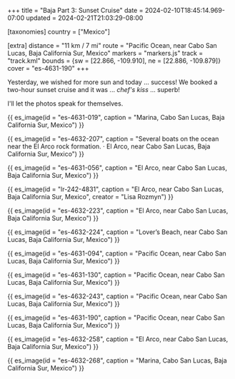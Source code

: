 +++
title = "Baja Part 3: Sunset Cruise"
date = 2024-02-10T18:45:14.969-07:00
updated = 2024-02-21T21:03:29-08:00

[taxonomies]
country = ["Mexico"]

[extra]
distance = "11 km / 7 mi"
route = "Pacific Ocean, near Cabo San Lucas, Baja California Sur, Mexico"
markers = "markers.js"
track = "track.kml"
bounds = {sw = [22.866, -109.910], ne = [22.886, -109.879]}
cover = "es-4631-190"
+++

Yesterday, we wished for more sun and today ... success! We booked a two-hour sunset cruise and it was ... _chef's kiss_ ... superb!

<!-- more -->

I'll let the photos speak for themselves.

{{ es_image(id = "es-4631-019", caption = "Marina, Cabo San Lucas, Baja California Sur, Mexico") }}

{{ es_image(id = "es-4632-207", caption = "Several boats on the ocean near the El Arco rock formation. · El Arco, near Cabo San Lucas, Baja California Sur, Mexico") }}

{{ es_image(id = "es-4631-056", caption = "El Arco, near Cabo San Lucas, Baja California Sur, Mexico") }}

{{ es_image(id = "lr-242-4831", caption = "El Arco, near Cabo San Lucas, Baja California Sur, Mexico", creator = "Lisa Rozmyn") }}

{{ es_image(id = "es-4632-223", caption = "El Arco, near Cabo San Lucas, Baja California Sur, Mexico") }}

{{ es_image(id = "es-4632-224", caption = "Lover’s Beach, near Cabo San Lucas, Baja California Sur, Mexico") }}

{{ es_image(id = "es-4631-094", caption = "Pacific Ocean, near Cabo San Lucas, Baja California Sur, Mexico") }}

{{ es_image(id = "es-4631-130", caption = "Pacific Ocean, near Cabo San Lucas, Baja California Sur, Mexico") }}

{{ es_image(id = "es-4632-243", caption = "Pacific Ocean, near Cabo San Lucas, Baja California Sur, Mexico") }}

{{ es_image(id = "es-4631-190", caption = "Pacific Ocean, near Cabo San Lucas, Baja California Sur, Mexico") }}

{{ es_image(id = "es-4632-258", caption = "El Arco, near Cabo San Lucas, Baja California Sur, Mexico") }}

{{ es_image(id = "es-4632-268", caption = "Marina, Cabo San Lucas, Baja California Sur, Mexico") }}
